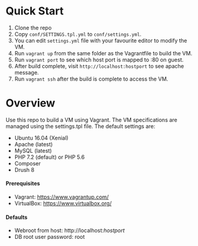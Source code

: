 # Quick Start

1.  Clone the repo
2.  Copy `conf/SETTINGS.tpl.yml` to `conf/settings.yml`.
3.  You can edit `settings.yml` file with your favourite editor to modify the VM.
4.  Run `vagrant up` from the same folder as the Vagrantfile to build the VM.
5.  Run `vagrant port` to see which host port is mapped to :80 on guest.
5.  After build complete, visit `http://localhost:hostport` to see apache message.
6.  Run `vagrant ssh` after the build is complete to access the VM.


# Overview

Use this repo to build a VM using Vagrant. The VM specifications are managed using the settings.tpl file. The default settings are:

* Ubuntu 16.04 (Xenial)
* Apache (latest)
* MySQL (latest)
* PHP 7.2 (default) or PHP 5.6
* Composer
* Drush 8


#### Prerequisites

- Vagrant: https://www.vagrantup.com/
- VirtualBox: https://www.virtualbox.org/


#### Defaults
- Webroot from host: http://localhost:*hostport*
- DB root user password: root
